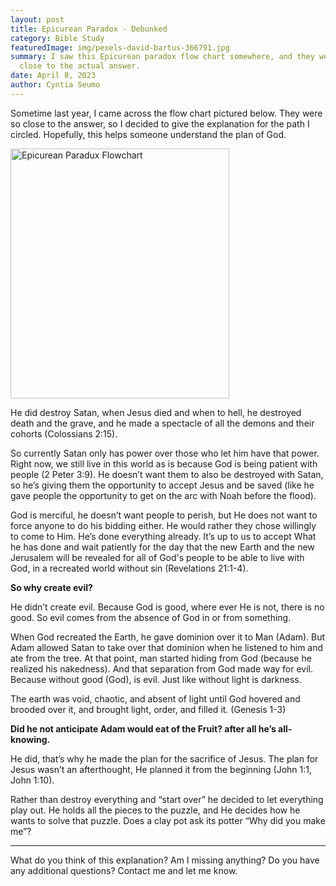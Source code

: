 ```yaml
---
layout: post
title: Epicurean Paradox - Debunked
category: Bible Study
featuredImage: img/pexels-david-bartus-366791.jpg
summary: I saw this Epicurean paradox flow chart somewhere, and they were so
  close to the actual answer.
date: April 8, 2023
author: Cyntia Seumo
---
```

<p>Sometime last year, I came across the flow chart pictured below. They were so close to the answer, so I decided to give the explanation for the path I circled. Hopefully, this helps someone understand the plan of God. </p>

<img src='https://res.cloudinary.com/dn7ubiddg/image/upload/v1680975125/paradox_uad73k.jpg' alt='Epicurean Paradux Flowchart' width="350px" height="400px" class="mx-auto"/>

<p>He did destroy Satan, when Jesus died and when to hell, he destroyed death and the grave, and he made a spectacle of all the demons and their cohorts (<a>Colossians 2:15</a>).</p>

<p>So currently Satan only has power over those who let him have that power. Right now, we still live in this world as is because God is being patient with people (<a>2 Peter 3:9</a>). He doesn’t want them to also be destroyed with Satan, so he’s giving them the opportunity to accept Jesus and be saved (like he gave people the opportunity to get on the arc with Noah before the flood).</p>

<p>God is merciful, he doesn’t want people to perish, but He does not want to force anyone to do his bidding either. He would rather they chose willingly to come to Him. He’s done everything already. It’s up to us to accept What he has done and wait patiently for the day that the new Earth and the new Jerusalem will be revealed for all of God's people to be able to live with God, in a recreated world without sin (<a>Revelations 21:1-4</a>).</p>

<p><b>So why create evil?</b></p>

<p>He didn’t create evil. Because God is good, where ever He is not, there is no good. So evil comes from the absence of God in or from something.</p>

<p> When God recreated the Earth, he gave dominion over it to Man (Adam). But Adam allowed Satan to take over that dominion when he listened to him and ate from the tree. At that point, man started hiding from God (because he realized his nakedness). And that separation from God made way for evil. Because without good (God), is evil. Just like without light is darkness.</p>

<p>The earth was void, chaotic, and absent of light until God hovered and brooded over it, and brought light, order, and filled it. (<a>Genesis 1-3</a>)</p>

<p><b>Did he not anticipate Adam would eat of the Fruit? after all he’s all-knowing.</b></p>

<p>He did, that’s why he made the plan for the sacrifice of Jesus. The plan for Jesus wasn’t an afterthought, He planned it from the beginning (<a>John 1:1</a>, <a>John 1:10</a>).</p>

<p>Rather than destroy everything and “start over” he decided to let everything play out. He holds all the pieces to the puzzle, and He decides how he wants to solve that puzzle. Does a clay pot ask its potter “Why did you make me”?</p>

<hr />

<p>What do you think of this explanation? Am I missing anything? Do you have any additional questions? Contact me and let me know. </p>
